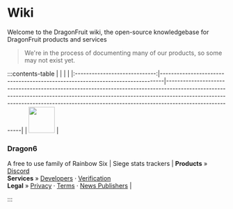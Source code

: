 # Wiki
Welcome to the DragonFruit wiki, the open-source knowledgebase for DragonFruit products and services

> We're in the process of documenting many of our products, so some may not exist yet.

:::contents-table
|                             |                                                                               |                                                                                                                                                                                                                                                                    |
|:-----------------------------:|-------------------------------------------------------------------------------|--------------------------------------------------------------------------------------------------------------------------------------------------------------------------------------------------------------------------------------------------------------------|
| <img src="/logos/dragon6-raw.svg" height="60" /> | <h3>Dragon6</h3> A free to use family of Rainbow Six \| Siege stats trackers | **Products** » [Discord](./wiki/dragon6/developers) <br/> **Services** » [Developers](./wiki/dragon6/developers) · [Verification](./wiki/dragon6/verification) <br/> **Legal** » [Privacy](./wiki/dragon6/legal/privacy) · [Terms](./wiki/dragon6/legal/terms) · [News Publishers](./wiki/dragon6/legal/news-publishers) |

:::
